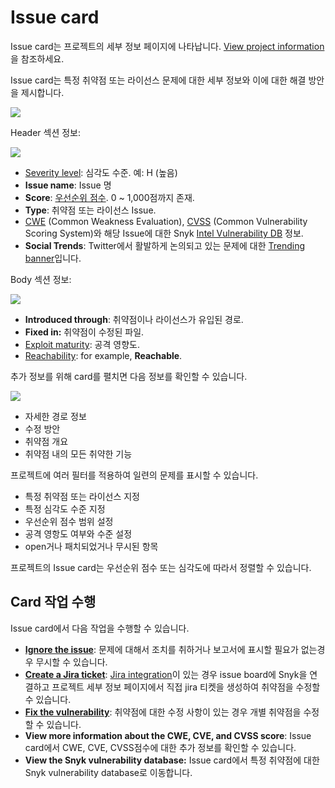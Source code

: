 # Issue card

Issue card는 프로젝트의 세부 정보 페이지에 나타납니다. [View project information](https://docs.snyk.io/getting-started/introduction-to-snyk-projects/view-project-information)을 참조하세요.

Issue card는 특정 취약점 또는 라이선스 문제에 대한 세부 정보와 이에 대한 해결 방안을 제시합니다.

![](../../.gitbook/assets/screenshot\_2021-03-01\_at\_16.19.01.png)

Header 섹션 정보:

![](../../.gitbook/assets/issue-card-header.png)

* [Severity level](https://docs.snyk.io/introducing-snyk/snyks-core-concepts/severity-levels): 심각도 수준. 예: H (높음)
* **Issue name**: Issue 명
* **Score**: [우선순위 점수](../../features/fixing-and-prioritizing-issues/starting-to-fix-vulnerabilities/snyk-priority-score.md). 0 \~ 1,000점까지 존재.
* **Type**: 취약점 또는 라이선스 Issue.
* [CWE](https://cwe.mitre.org/index.html) (Common Weakness Evaluation), [CVSS](https://www.first.org/cvss/calculator/3.1) (Common Vulnerability Scoring System)와 해당 Issue에 대한 Snyk [Intel Vulnerability DB](https://snyk.io/vuln) 정보.
* **Social Trends**: Twitter에서 활발하게 논의되고 있는 문제에 대한 [Trending banner](https://docs.snyk.io/fixing-and-prioritizing-issues/prioritizing-issues/prioritize-by-social-trends)입니다.

Body 섹션 정보:

![](../../.gitbook/assets/issue-card-body.png)

* **Introduced through**: 취약점이나 라이선스가 유입된 경로.
* **Fixed in:** 취약점이 수정된 파일.
* [Exploit maturity](https://docs.snyk.io/fixing-and-prioritizing-issues/issue-management/evaluating-and-prioritizing-vulnerabilities): 공격 영향도.
* [Reachability](https://support.snyk.io/hc/en-us/articles/360010554837-Reachable-Vulnerabilities-): for example, **Reachable**.

추가 정보를 위해 card를 펼치면 다음 정보를 확인할 수 있습니다.

![](../../.gitbook/assets/screenshot\_2021-03-01\_at\_16.08.49.png)

* 자세한 경로 정보
* 수정 방안
* 취약점 개요
* 취약점 내의 모든 취약한 기능

프로젝트에 여러 필터를 적용하여 일련의 문제를 표시할 수 있습니다.

* 특정 취약점 또는 라이선스 지정
* 특정 심각도 수준 지정
* 우선순위 점수 범위 설정
* 공격 영항도 여부와 수준 설정
* open거나 패치되었거나 무시된 항목

프로젝트의 Issue card는 우선순위 점수 또는 심각도에 따라서 정렬할 수 있습니다.

## Card 작업 수행

Issue card에서 다음 작업을 수행할 수 있습니다.

* [**Ignore the issue**](https://docs.snyk.io/fixing-and-prioritizing-issues/starting-to-fix-vulnerabilities/introduction-to-ignoring-issues): 문제에 대해서 조치를 취하거나 보고서에 표시할 필요가 없는경우 무시할 수 있습니다.
* [**Create a Jira ticket**](https://docs.snyk.io/integrations/untitled-3/jira): [Jira integration](https://docs.snyk.io/integrations/untitled-3/jira)이 있는 경우 issue board에 Snyk을 연결하고 프로젝트 세부 정보 페이지에서 직접 jira 티켓을 생성하여 취약점을 수정할 수 있습니다.
* [**Fix the vulnerability**](https://docs.snyk.io/snyk-open-source/open-source-basics/fixing-vulnerabilities): 취약점에 대한 수정 사항이 있는 경우 개별 취약점을 수정할 수 있습니다.
* **View more information about the CWE, CVE, and CVSS score**: Issue card에서 CWE, CVE, CVSS점수에 대한 추가 정보를 확인할 수 있습니다.
* **View the Snyk vulnerability database:** Issue card에서 특정 취약점에 대한 Snyk vulnerability database로 이동합니다.
